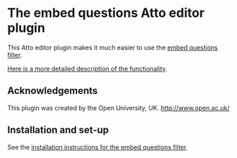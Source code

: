 # The embed questions Atto editor plugin

This Atto editor plugin makes it much easier to use the [embed questions filter](https://moodle.org/plugins/filter_embedquestion).

[Here is a more detailed description of the functionality](https://github.com/moodleou/moodle-filter_embedquestion/blob/master/internaldoc/functionality.txt).


## Acknowledgements

This plugin was created by the Open University, UK. http://www.open.ac.uk/


## Installation and set-up

See the [installation instructions for the embed questions filter](https://github.com/moodleou/moodle-filter_embedquestion/blob/master/readme.md).
